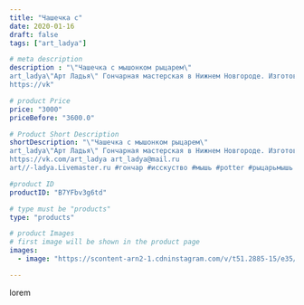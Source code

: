 ```yaml
---
title: "Чашечка с"
date: 2020-01-16
draft: false
tags: ["art_ladya"]

# meta description
description : "\"Чашечка с мышонком рыцарем\" 
art_ladya\"Арт Ладья\" Гончарная мастерская в Нижнем Новгороде. Изготовление керамики и мастер//-классы по обучению. 
https://vk"

# product Price
price: "3000"
priceBefore: "3600.0"

# Product Short Description
shortDescription: "\"Чашечка с мышонком рыцарем\" 
art_ladya\"Арт Ладья\" Гончарная мастерская в Нижнем Новгороде. Изготовление керамики и мастер//-классы по обучению. 
https://vk.com/art_ladya art_ladya@mail.ru 
art//-ladya.Livemaster.ru #гончар #исскуство #мышь #potter #рыцарьмышь #керамикаручнаяработа #гончарнаямастерская #керамиканазаказ #handmade #керамика #гончарнаяпосуда #эксклюзивнаякерамика #dishes #decor #ceramicar #mug #claygoods #tankard #earthenware #ceramic #design #mouse #magic #restaurant #ceramicart #pint #clay #авторскаякерамика #рыцарь"

#product ID
productID: "B7YFbv3g6td"

# type must be "products"
type: "products"

# product Images
# first image will be shown in the product page
images:
  - image: "https://scontent-arn2-1.cdninstagram.com/v/t51.2885-15/e35/83107272_1110380142627405_403033041326856005_n.jpg?se=7&tp=1&_nc_ht=scontent-arn2-1.cdninstagram.com&_nc_cat=109&_nc_ohc=_7CR4BhNiX4AX92idqg&ccb=7-4&oh=f043d1bb64c0da2e366090ac50b6b05a&oe=60839F9D&_nc_sid=86f79a&ig_cache_key=MjIyMjU1MDMxMzE2MzAwODg2MQ%3D%3D.2-ccb7-4"

---
```

lorem
